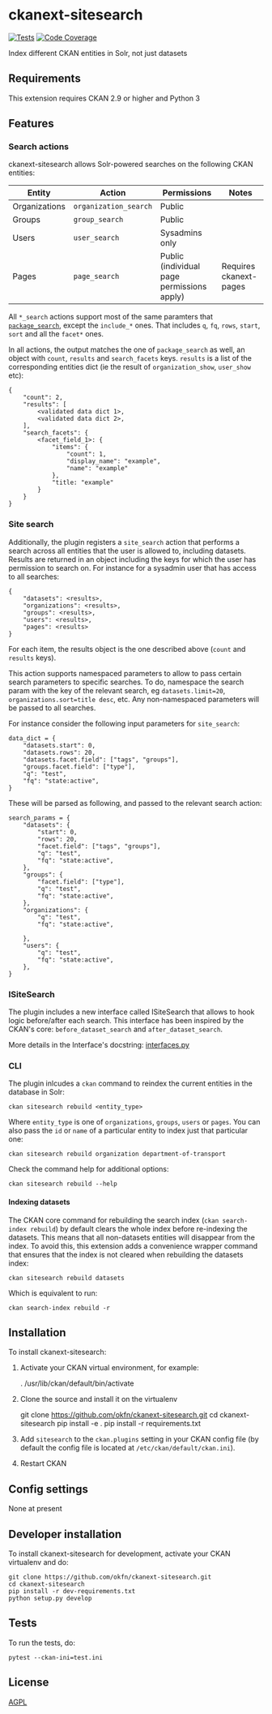 
# ckanext-sitesearch


[![Tests](https://github.com/okfn/ckanext-sitesearch/workflows/Tests/badge.svg?branch=main)](https://github.com/okfn/ckanext-sitesearch/actions)
[![Code Coverage](http://codecov.io/github/okfn/ckanext-sitesearch/coverage.svg?branch=main)](http://codecov.io/github/okfn/ckanext-sitesearch?branch=main)


Index different CKAN entities in Solr, not just datasets

## Requirements

This extension requires CKAN 2.9 or higher and Python 3

## Features


### Search actions

ckanext-sitesearch allows Solr-powered searches on the following CKAN entities:

| Entity | Action | Permissions | Notes |
| --- | --- | --- | --- |
| Organizations | `organization_search` | Public | |
| Groups        | `group_search`        | Public | |
| Users         | `user_search`         | Sysadmins only | |
| Pages         | `page_search`         | Public (individual page permissions apply) | Requires ckanext-pages |

All `*_search` actions support most of the same paramters that [`package_search`](http://docs.ckan.org/en/latest/api/index.html#ckan.logic.action.get.package_search), except the `include_*` ones. That includes `q`, `fq`, `rows`, `start`, `sort` and all the `facet*` ones.


In all actions, the output matches the one of `package_search` as well, an object with `count`, `results` and `search_facets` keys. `results` is a list of the corresponding entities dict (ie the result of `organization_show`, `user_show` etc):

```
{
    "count": 2,
    "results": [
        <validated data dict 1>,
        <validated data dict 2>,
    ],
    "search_facets": {
        <facet_field_1>: {
            "items": {
                "count": 1,
                "display_name": "example",
                "name": "example"
            },
            "title: "example"
        }
    }
}

```

### Site search

Additionally, the plugin registers a `site_search` action that performs a search across all entities that the user is allowed to, including datasets. Results are returned in an object including the keys for which the user has permission to search on. For instance for a sysadmin user that has access to all searches:

```
{
    "datasets": <results>,
    "organizations": <results>,
    "groups": <results>,
    "users": <results>,
    "pages": <results>
}
```

For each item, the results object is the one described above (`count` and `results` keys).

This action supports namespaced parameters to allow to pass certain search parameters to specific searches. To do, namespace the search param with the key of the relevant search, eg `datasets.limit=20`, `organizations.sort=title desc`, etc. Any non-namespaced parameters will be passed to all searches.

For instance consider the following input parameters for `site_search`:

```
data_dict = {
    "datasets.start": 0,
    "datasets.rows": 20,
    "datasets.facet.field": ["tags", "groups"],
    "groups.facet.field": ["type"],
    "q": "test",
    "fq": "state:active",
}
```

These will be parsed as following, and passed to the relevant search action:

```
search_params = {
    "datasets": {
        "start": 0,
        "rows": 20,
        "facet.field": ["tags", "groups"],
        "q": "test",
        "fq": "state:active",
    },
    "groups": {
        "facet.field": ["type"],
        "q": "test",
        "fq": "state:active",
    },
    "organizations": {
        "q": "test",
        "fq": "state:active",

    },
    "users": {
        "q": "test",
        "fq": "state:active",
    },
}
```



### ISiteSearch

The plugin includes a new interface called ISiteSearch that allows to hook logic
before/after each search. This interface has been inspired by the CKAN's core:
`before_dataset_search` and `after_dataset_search`.

More details in the Interface's docstring: [interfaces.py](./ckanext/sitesearch/interfaces.py)



### CLI

The plugin inlcudes a `ckan` command to reindex the current entities in the database in Solr:

    ckan sitesearch rebuild <entity_type>

Where `entity_type` is one of `organizations`, `groups`, `users` or `pages`. You can also pass the `id` or `name` of a particular entity to index just that particular one:

    ckan sitesearch rebuild organization department-of-transport


Check the command help for additional options:

    ckan sitesearch rebuild --help

#### Indexing datasets

The CKAN core command for rebuilding the search index (`ckan search-index rebuild`) by default clears the whole index before re-indexing the datasets. This means that all non-datasets entities will disappear from the index. To avoid this, this extension adds a convenience wrapper command that ensures that the index is not cleared when rebuilding the datasets index:

    ckan sitesearch rebuild datasets

Which is equivalent to run:

    ckan search-index rebuild -r


## Installation

To install ckanext-sitesearch:

1. Activate your CKAN virtual environment, for example:

     . /usr/lib/ckan/default/bin/activate

2. Clone the source and install it on the virtualenv

    git clone https://github.com/okfn/ckanext-sitesearch.git
    cd ckanext-sitesearch
    pip install -e .
	pip install -r requirements.txt

3. Add `sitesearch` to the `ckan.plugins` setting in your CKAN
   config file (by default the config file is located at
   `/etc/ckan/default/ckan.ini`).

4. Restart CKAN

## Config settings

None at present

## Developer installation

To install ckanext-sitesearch for development, activate your CKAN virtualenv and
do:

    git clone https://github.com/okfn/ckanext-sitesearch.git
    cd ckanext-sitesearch
    pip install -r dev-requirements.txt
    python setup.py develop


## Tests

To run the tests, do:

    pytest --ckan-ini=test.ini

## License

[AGPL](https://www.gnu.org/licenses/agpl-3.0.en.html)
